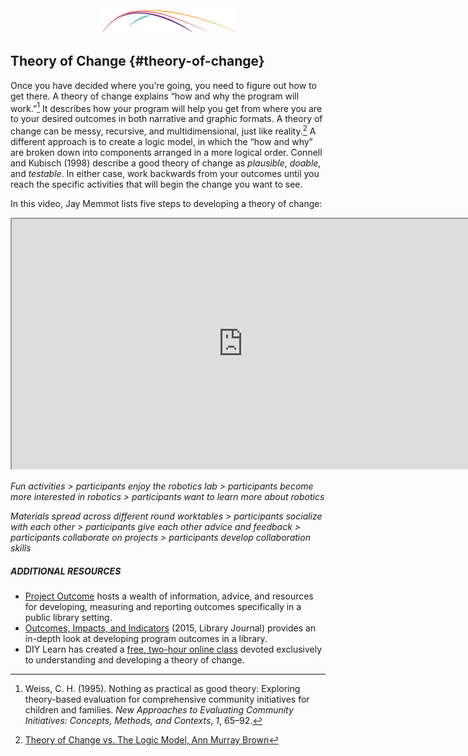 <div style="text-align:center;"><img src="/assets/CL_Swoosh.png" alt="ConnectedLib: Helping librarians use digital media to make learning connections with youth"/></div>

## Theory of Change {#theory-of-change}

Once you have decided where you’re going, you need to figure out how to get there. A theory of change explains “how and why the program will work.”[^1] It describes how your program will help you get from where you are to your desired outcomes in both narrative and graphic formats. A theory of change can be messy, recursive, and multidimensional, just like reality.[^2] A different approach is to create a logic model, in which the “how and why” are broken down into components arranged in a more logical order. Connell and Kubisch (1998) describe a good theory of change as _plausible_, _doable_, and _testable_. In either case, work backwards from your outcomes until you reach the specific activities that will begin the change you want to see.

In this video, Jay Memmot lists five steps to developing a theory of change:

<iframe width="740" height="400" border="none" src="https://www.youtube.com/embed/jiA0xO_HGNw">
</iframe>

_Fun activities &gt; participants enjoy the robotics lab &gt; participants become more interested in robotics &gt; participants want to learn more about robotics_

_Materials spread across different round worktables &gt; participants socialize with each other &gt; participants give each other advice and feedback &gt; participants collaborate on projects &gt; participants develop collaboration skills_

<div class="table-format additional-resources"><span class="title"><h5>ADDITIONAL RESOURCES</h5></span><ul><li><a href="https://www.projectoutcome.org/">Project Outcome</a> hosts a wealth of information, advice, and resources for developing, measuring and reporting outcomes specifically in a public library setting.</li><li>
<a href="https://lj.libraryjournal.com/2015/09/managing-libraries/outcomes-impacts-and-indicators/#_">Outcomes, Impacts, and Indicators</a> (2015, Library Journal) provides an in-depth look at developing program outcomes in a library.</li><li>
DIY Learn has created a <a href="http://www.open.edu/openlearncreate/course/view.php?id=2214">free, two-hour online class</a> devoted exclusively to understanding and developing a theory of change.</li></ul>
</div>

[^1]: Weiss, C. H. (1995). Nothing as practical as good theory: Exploring theory-based evaluation for comprehensive community initiatives for children and families. _New Approaches to Evaluating Community Initiatives: Concepts, Methods, and Contexts_, _1_, 65–92\.

[^2]: [Theory of Change vs. The Logic Model, Ann Murray Brown](https://www.annmurraybrown.com/single-post/2016/03/20/Theory-of-Change-vsThe-Logic-Model-Never-Be-Confused-Again)